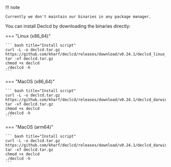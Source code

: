 !!! note

    Currently we don't maintain our binaries in any package manager.

You can install Declcd by downloading the binaries directly:

=== "Linux (x86_64)"

    ``` bash title="Install script"
    curl -L -o declcd.tar.gz https://github.com/kharf/declcd/releases/download/v0.24.1/declcd_linux_x86_64.tar.gz
    tar -xf declcd.tar.gz
    chmod +x declcd
    ./declcd -h
    ```

=== "MacOS (x86_64)"

    ``` bash title="Install script"
    curl -L -o declcd.tar.gz https://github.com/kharf/declcd/releases/download/v0.24.1/declcd_darwin_x86_64.tar.gz
    tar -xf declcd.tar.gz
    chmod +x declcd
    ./declcd -h
    ```

=== "MacOS (arm64)"

    ``` bash title="Install script"
    curl -L -o declcd.tar.gz https://github.com/kharf/declcd/releases/download/v0.24.1/declcd_darwin_arm64.tar.gz
    tar -xf declcd.tar.gz
    chmod +x declcd
    ./declcd -h
    ```
